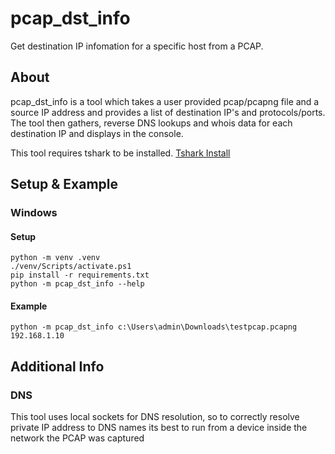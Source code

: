 # pcap_dst_info

Get destination IP infomation for a specific host from a PCAP.

## About 

pcap_dst_info is a tool which takes a user provided pcap/pcapng file and a source IP address and provides a list of destination IP's and protocols/ports. The tool then gathers, reverse DNS lookups and whois data for each destination IP and displays in the console.

This tool requires tshark to be installed. [Tshark Install](https://tshark.dev/setup/install/)

## Setup & Example

### Windows
#### Setup
```
python -m venv .venv
./venv/Scripts/activate.ps1
pip install -r requirements.txt
python -m pcap_dst_info --help
```
#### Example
```
python -m pcap_dst_info c:\Users\admin\Downloads\testpcap.pcapng 192.168.1.10
```

## Additional Info

### DNS
This tool uses local sockets for DNS resolution, so to correctly resolve private IP address to DNS names its best to run from a device inside the network the PCAP was captured
